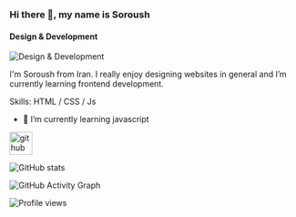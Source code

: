 ### Hi there 👋, my name is Soroush
#### Design & Development
![Design & Development](https://arturssmirnovs.github.io/github-profile-readme-generator/images/banner.png)

I'm Soroush from Iran. I really enjoy designing websites in general and I’m currently learning frontend development.

Skills: HTML / CSS / Js

- 🌱 I’m currently learning javascript 


[<img src='https://cdn.jsdelivr.net/npm/simple-icons@3.0.1/icons/github.svg' alt='github' height='40'>](https://github.com/soroushmdn)  

![GitHub stats](https://github-readme-stats.vercel.app/api?username=soroushmdn&show_icons=true)  

![GitHub Activity Graph](https://activity-graph.herokuapp.com/graph?username=soroushmdn)  

![Profile views](https://gpvc.arturio.dev/soroushmdn)  
